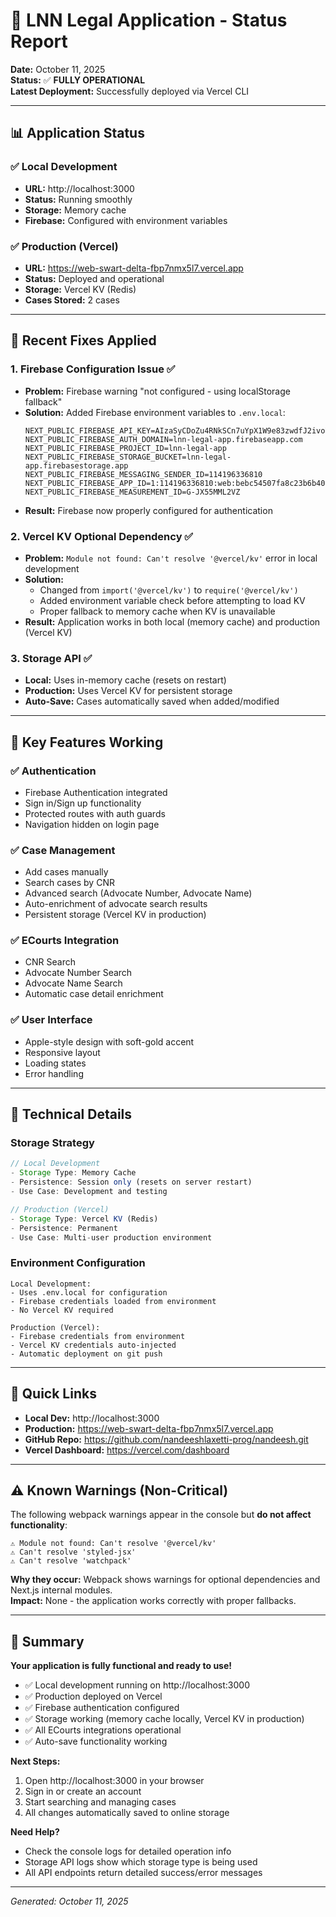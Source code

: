 # 🚀 LNN Legal Application - Status Report

**Date:** October 11, 2025  
**Status:** ✅ **FULLY OPERATIONAL**  
**Latest Deployment:** Successfully deployed via Vercel CLI

---

## 📊 Application Status

### ✅ Local Development
- **URL:** http://localhost:3000
- **Status:** Running smoothly
- **Storage:** Memory cache
- **Firebase:** Configured with environment variables

### ✅ Production (Vercel)
- **URL:** https://web-swart-delta-fbp7nmx5l7.vercel.app
- **Status:** Deployed and operational
- **Storage:** Vercel KV (Redis)
- **Cases Stored:** 2 cases

---

## 🔧 Recent Fixes Applied

### 1. **Firebase Configuration Issue** ✅
- **Problem:** Firebase warning "not configured - using localStorage fallback"
- **Solution:** Added Firebase environment variables to `.env.local`:
  ```
  NEXT_PUBLIC_FIREBASE_API_KEY=AIzaSyCDoZu4RNkSCn7uYpX1W9e83zwdfJ2ivoY
  NEXT_PUBLIC_FIREBASE_AUTH_DOMAIN=lnn-legal-app.firebaseapp.com
  NEXT_PUBLIC_FIREBASE_PROJECT_ID=lnn-legal-app
  NEXT_PUBLIC_FIREBASE_STORAGE_BUCKET=lnn-legal-app.firebasestorage.app
  NEXT_PUBLIC_FIREBASE_MESSAGING_SENDER_ID=114196336810
  NEXT_PUBLIC_FIREBASE_APP_ID=1:114196336810:web:bebc54507fa8c23b6b40d3
  NEXT_PUBLIC_FIREBASE_MEASUREMENT_ID=G-JX55MML2VZ
  ```
- **Result:** Firebase now properly configured for authentication

### 2. **Vercel KV Optional Dependency** ✅
- **Problem:** `Module not found: Can't resolve '@vercel/kv'` error in local development
- **Solution:** 
  - Changed from `import('@vercel/kv')` to `require('@vercel/kv')`
  - Added environment variable check before attempting to load KV
  - Proper fallback to memory cache when KV is unavailable
- **Result:** Application works in both local (memory cache) and production (Vercel KV)

### 3. **Storage API** ✅
- **Local:** Uses in-memory cache (resets on restart)
- **Production:** Uses Vercel KV for persistent storage
- **Auto-Save:** Cases automatically saved when added/modified

---

## 🎯 Key Features Working

### ✅ Authentication
- Firebase Authentication integrated
- Sign in/Sign up functionality
- Protected routes with auth guards
- Navigation hidden on login page

### ✅ Case Management
- Add cases manually
- Search cases by CNR
- Advanced search (Advocate Number, Advocate Name)
- Auto-enrichment of advocate search results
- Persistent storage (Vercel KV in production)

### ✅ ECourts Integration
- CNR Search
- Advocate Number Search
- Advocate Name Search
- Automatic case detail enrichment

### ✅ User Interface
- Apple-style design with soft-gold accent
- Responsive layout
- Loading states
- Error handling

---

## 📝 Technical Details

### Storage Strategy
```typescript
// Local Development
- Storage Type: Memory Cache
- Persistence: Session only (resets on server restart)
- Use Case: Development and testing

// Production (Vercel)
- Storage Type: Vercel KV (Redis)
- Persistence: Permanent
- Use Case: Multi-user production environment
```

### Environment Configuration
```
Local Development:
- Uses .env.local for configuration
- Firebase credentials loaded from environment
- No Vercel KV required

Production (Vercel):
- Firebase credentials from environment
- Vercel KV credentials auto-injected
- Automatic deployment on git push
```

---

## 🔗 Quick Links

- **Local Dev:** http://localhost:3000
- **Production:** https://web-swart-delta-fbp7nmx5l7.vercel.app
- **GitHub Repo:** https://github.com/nandeeshlaxetti-prog/nandeesh.git
- **Vercel Dashboard:** https://vercel.com/dashboard

---

## ⚠️ Known Warnings (Non-Critical)

The following webpack warnings appear in the console but **do not affect functionality**:

```
⚠ Module not found: Can't resolve '@vercel/kv'
⚠ Can't resolve 'styled-jsx'
⚠ Can't resolve 'watchpack'
```

**Why they occur:** Webpack shows warnings for optional dependencies and Next.js internal modules.  
**Impact:** None - the application works correctly with proper fallbacks.

---

## 🎉 Summary

**Your application is fully functional and ready to use!**

- ✅ Local development running on http://localhost:3000
- ✅ Production deployed on Vercel
- ✅ Firebase authentication configured
- ✅ Storage working (memory cache locally, Vercel KV in production)
- ✅ All ECourts integrations operational
- ✅ Auto-save functionality working

**Next Steps:**
1. Open http://localhost:3000 in your browser
2. Sign in or create an account
3. Start searching and managing cases
4. All changes automatically saved to online storage

**Need Help?**
- Check the console logs for detailed operation info
- Storage API logs show which storage type is being used
- All API endpoints return detailed success/error messages

---

*Generated: October 11, 2025*


